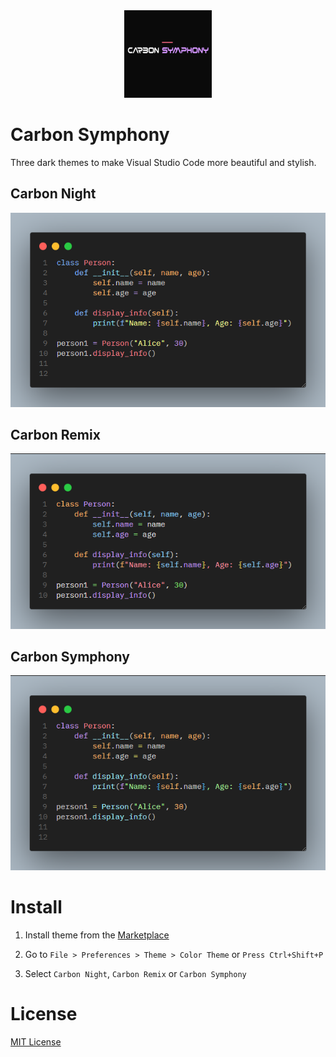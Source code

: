 <div align="center">
<img src="./assets/icon.png" width="140"/>
</div>

# Carbon Symphony

Three dark themes to make Visual Studio Code more beautiful and stylish.

## Carbon Night
![preview-carbon-night](/carbon-night.PNG)

## Carbon Remix
![preview-carbon-remix](/carbon-remix.PNG)

## Carbon Symphony
![preview-carbon-symphony](/carbon-symphony.PNG)

# Install

1. Install theme from the [Marketplace](https://marketplace.visualstudio.com/items?itemName=JefersonFerreira.carbon-symphony)

2. Go to `File > Preferences > Theme > Color Theme` or `Press Ctrl+Shift+P`

3. Select `Carbon Night`, `Carbon Remix` or `Carbon Symphony`

# License
[MIT License](./LICENSE)